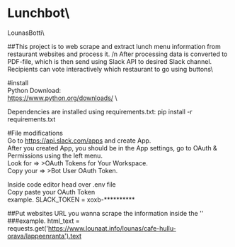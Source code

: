 # Lunchbot\
LounasBotti\

##This project is to web scrape and extract lunch menu information from restaurant websites and process it. /n After processing data is converted to PDF-file, which is then send using Slack API to desired Slack channel. Recipients can vote interactively which restaurant to go using buttons\

#install\
Python Download:\
https://www.python.org/downloads/ \

Dependencies are installed using requirements.txt:
pip install -r requirements.txt

#File modifications\
Go to https://api.slack.com/apps and create App.\
After you created App, you should be in the App settings, go to OAuth & Permissions using the left menu.\
Look for => >OAuth Tokens for Your Workspace. \
Copy your => >Bot User OAuth Token.

Inside code editor head over .env file\
Copy paste your OAuth Token\
example. SLACK_TOKEN = xoxb-**********


##Put websites URL you wanna scrape the information inside the ''\
###example. html_text = requests.get('https://www.lounaat.info/lounas/cafe-hullu-orava/lappeenranta').text

